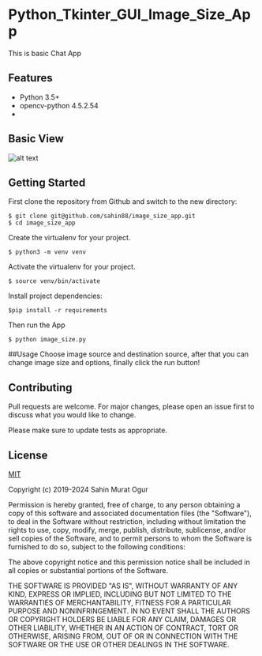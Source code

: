 # Python_Tkinter_GUI_Image_Size_App



This is basic Chat App


## Features
  -  Python 3.5+
  -  opencv-python 4.5.2.54
  - 

##  Basic View
![alt text](https://github.com/sahin88/image_size_app/blob/main/image_size_gui.png)



## Getting Started
First clone the repository from Github and switch to the new directory:
```
$ git clone git@github.com/sahin88/image_size_app.git
$ cd image_size_app
```
Create the virtualenv for your project.
```
$ python3 -m venv venv

```

Activate the virtualenv for your project.
```
$ source venv/bin/activate

```
Install project dependencies:
```
$pip install -r requirements

```

Then  run the App
```
$ python image_size.py

```
##Usage
Choose image source and destination source, after that you can change image size and options, finally click the run button!


## Contributing
Pull requests are welcome. For major changes, please open an issue first to discuss what you would like to change.

Please make sure to update tests as appropriate.

## License
[MIT](https://choosealicense.com/licenses/mit/)

Copyright (c) 2019-2024 Sahin Murat Ogur

Permission is hereby granted, free of charge, to any person obtaining a copy of this software and associated documentation files (the "Software"),
to deal in the Software without restriction, including without limitation the rights to use, copy, modify, merge, publish, distribute, sublicense, and/or sell copies of the Software, and to permit persons to whom the Software is furnished to do so, subject to the following conditions:

The above copyright notice and this permission notice shall be included in all copies or substantial portions of the Software.

THE SOFTWARE IS PROVIDED "AS IS", WITHOUT WARRANTY OF ANY KIND, EXPRESS OR IMPLIED, INCLUDING BUT NOT LIMITED TO THE WARRANTIES OF MERCHANTABILITY, FITNESS FOR A PARTICULAR PURPOSE AND NONINFRINGEMENT. IN NO EVENT SHALL THE AUTHORS OR COPYRIGHT HOLDERS BE LIABLE FOR ANY CLAIM, DAMAGES OR OTHER LIABILITY, 
WHETHER IN AN ACTION OF CONTRACT, TORT OR OTHERWISE, ARISING FROM, OUT OF OR IN CONNECTION WITH THE SOFTWARE OR THE USE OR OTHER DEALINGS IN THE SOFTWARE.
